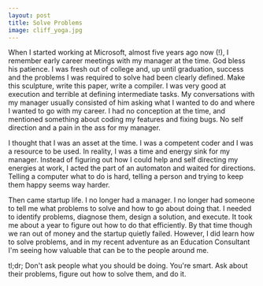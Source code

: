 ```yaml
---
layout: post
title: Solve Problems
image: cliff_yoga.jpg
---
```


When I started working at Microsoft, almost five years ago now (!), I remember early career meetings with my manager at the time. God bless his patience. I was fresh out of college and, up until graduation, success and the problems I was required to solve had been clearly defined. Make this sculpture, write this paper, write a compiler. I was very good at execution and terrible at defining intermediate tasks. My conversations with my manager usually consisted of him asking what I wanted to do and where I wanted to go with my career. I had no conception at the time, and mentioned something about coding my features and fixing bugs. No self direction and a pain in the ass for my manager.

I thought that I was an asset at the time. I was a competent coder and I was a resource to be used. In reality, I was a time and energy sink for my manager. Instead of figuring out how I could help and self directing my energies at work, I acted the part of an automaton and waited for directions. Telling a computer what to do is hard, telling a person and trying to keep them happy seems way harder.

Then came startup life. I no longer had a manager. I no longer had someone to tell me what problems to solve and how to go about doing that. I needed to identify problems, diagnose them, design a solution, and execute. It took me about a year to figure out how to do that efficiently. By that time though we ran out of money and the startup quietly failed. However, I did learn how to solve problems, and in my recent adventure as an Education Consultant I'm seeing how valuable that can be to the people around me.

tl;dr; Don't ask people what you should be doing. You're smart. Ask about their problems, figure out how to solve them, and do it.